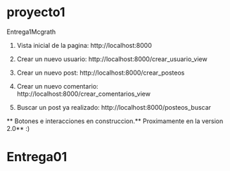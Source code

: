 # proyecto1
Entrega1Mcgrath

1. Vista inicial de la pagina:
    http://localhost:8000
    
2. Crear un nuevo usuario:
    http://localhost:8000/crear_usuario_view
    
3. Crear un nuevo post:
    http://localhost:8000/crear_posteos
    
4. Crear un nuevo comentario:
    http://localhost:8000/crear_comentarios_view

5. Buscar un post ya realizado: 
    http://localhost:8000/posteos_buscar
    

** Botones e interacciones en construccion.** Proximamente en la version 2.0** :)
    
# Entrega01
